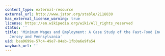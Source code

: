 ```yaml
---
content_type: external-resource
external_url: http://www.jstor.org/stable/2118030
has_external_license_warning: true
license: https://en.wikipedia.org/wiki/All_rights_reserved
status: ''
title: 'Minimum Wages and Employment: A Case Study of the Fast-Food Industry in New
  Jersey and Pennsylvania'
uid: bea9699e-57c4-49e7-84ab-1fb0a6e9fa54
wayback_url: ''
---
```

